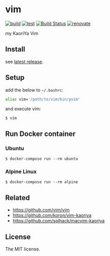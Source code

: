 # vim

[![build](https://github.com/sasaplus1/vim/workflows/build/badge.svg)](https://github.com/sasaplus1/vim/actions?query=workflow%3Abuild)
[![test](https://github.com/sasaplus1/vim/workflows/test/badge.svg)](https://github.com/sasaplus1/vim/actions?query=workflow%3Atest)
[![Build Status](https://travis-ci.com/sasaplus1/vim.svg?branch=master)](https://travis-ci.com/sasaplus1/vim)
[![renovate](https://badges.renovateapi.com/github/sasaplus1/vim)](https://renovatebot.com)

my KaoriYa Vim

## Install

see [latest release](https://github.com/sasaplus1/vim/releases/latest).

## Setup

add the below to `~/.bashrc`:

```sh
alias vim='/path/to/vim/bin/pvim'
```

and execute vim:

```console
$ vim
```

## Run Docker container

### Ubuntu

```console
$ docker-compose run --rm ubuntu
```

### Alpine Linux

```console
$ docker-compose run --rm alpine
```

## Related

- https://github.com/vim/vim
- https://github.com/koron/vim-kaoriya
- https://github.com/splhack/macvim-kaoriya

## License

The MIT license.
